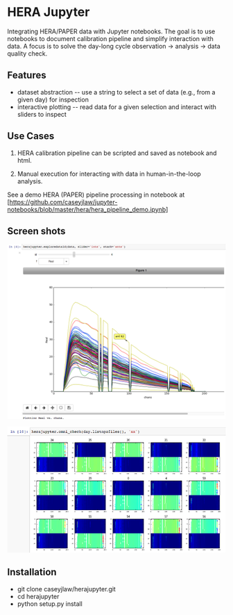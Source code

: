 # HERA Jupyter

Integrating HERA/PAPER data with Jupyter notebooks. The goal is to use notebooks to document calibration pipeline and simplify interaction with data. A focus is to solve the day-long cycle observation -> analysis -> data quality check.

## Features

* dataset abstraction -- use a string to select a set of data (e.g., from a given day) for inspection
* interactive plotting -- read data for a given selection and interact with sliders to inspect

## Use Cases

1) HERA calibration pipeline can be scripted and saved as notebook and html.

2) Manual execution for interacting with data in human-in-the-loop analysis.

See a demo HERA (PAPER) pipeline processing in notebook at [https://github.com/caseyjlaw/jupyter-notebooks/blob/master/hera/hera_pipeline_demo.ipynb]

## Screen shots

![Interactive 1d plots](explore1d.png)

![Interactive omnicheck script](omnicheck.png)

## Installation

* git clone caseyjlaw/herajupyter.git
* cd herajupyter
* python setup.py install
